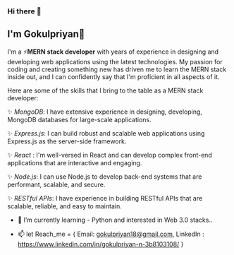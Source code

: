 ### Hi there 👋

<h2>I'm Gokulpriyan👋</h2>

<p>I'm a ⚡<strong>MERN stack developer</strong> with years of experience in designing and developing web applications using the latest technologies. My passion for coding and creating something new has driven me to learn the MERN stack inside out, and I can confidently say that I'm proficient in all aspects of it.</p>

Here are some of the skills that I bring to the table as a MERN stack developer:

✨ <i>MongoDB</i>: I have extensive experience in designing, developing, MongoDB databases for large-scale applications.

✨ <i>Express.js</i>: I can build robust and scalable web applications using Express.js as the server-side framework.

✨ <i>React</i> : I'm well-versed in React and can develop complex front-end applications that are interactive and engaging.

✨ <i>Node.js</i>: I can use Node.js to develop back-end systems that are performant, scalable, and secure.

✨ <i>RESTful APIs</i>: I have experience in building RESTful APIs that are scalable, reliable, and easy to maintain.

- 🌱 I’m currently learning - Python and interested in Web 3.0 stacks.. 

- 📫 let Reach_me = {
       Email: gokulpriyan18@gmail.com,
       LinkedIn : https://www.linkedin.com/in/gokulpriyan-n-3b8103108/
       }



<!--
**Gokulpriyan27/Gokulpriyan27** is a ✨ _special_ ✨ repository because its `README.md` (this file) appears on your GitHub profile.

Here are some ideas to get you started:

- 🔭 I’m currently working on ...
- 🌱 I’m currently learning ...
- 👯 I’m looking to collaborate on ...
- 🤔 I’m looking for help with ...
- 💬 Ask me about ...
- 📫 How to reach me: ...
- 😄 Pronouns: ...
- ⚡ Fun fact: ...
-->
